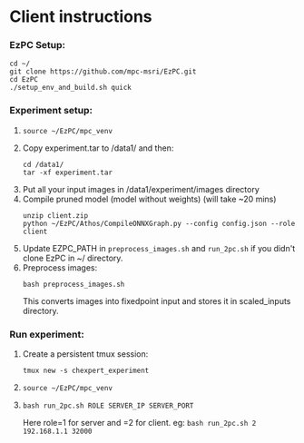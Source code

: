 # Client instructions

### EzPC Setup:
```
cd ~/
git clone https://github.com/mpc-msri/EzPC.git
cd EzPC
./setup_env_and_build.sh quick
```

### Experiment setup:
1. 
   ```
   source ~/EzPC/mpc_venv
   ```
2. Copy experiment.tar to /data1/ and then:
	```
    cd /data1/
	tar -xf experiment.tar
	```
3. Put all your input images in /data1/experiment/images directory
4. Compile pruned model (model without weights) (will take ~20 mins)
   ```
   unzip client.zip
   python ~/EzPC/Athos/CompileONNXGraph.py --config config.json --role client
   ```
5. Update EZPC_PATH in ```preprocess_images.sh``` and ```run_2pc.sh``` if you didn't clone EzPC in ~/ directory.
6. Preprocess images:
	```
   bash preprocess_images.sh
   ```
   This converts images into fixedpoint input and stores it in scaled_inputs directory.

### Run experiment:
1. Create a persistent tmux session: 
   ```
   tmux new -s chexpert_experiment
   ```
2. 
   ```
   source ~/EzPC/mpc_venv
   ```
3.
   ```
   bash run_2pc.sh ROLE SERVER_IP SERVER_PORT
   ```
   Here role=1 for server and =2 for client. eg: ```bash run_2pc.sh 2 192.168.1.1 32000```
